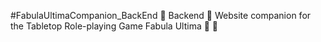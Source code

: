 #FabulaUltimaCompanion_BackEnd
🧰 Backend 🧰 Website companion for the Tabletop Role-playing Game Fabula Ultima  🎲 📝
